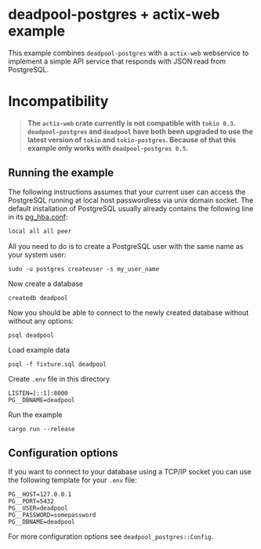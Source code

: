 # deadpool-postgres + actix-web example

This example combines `deadpool-postgres` with a `actix-web` webservice to
implement a simple API service that responds with JSON read from
PostgreSQL.

# Incompatibility

> **The `actix-web` crate currently is not compatible with `tokio 0.3`.
`deadpool-postgres` and `deadpool` have both been upgraded to use the
latest version of `tokio` and `tokio-postgres`. Because of that this
example only works with `deadpool-postgres 0.5`.**

## Running the example

The following instructions assumes that your current user can access the
PostgreSQL running at local host passwordless via unix domain socket. The
default installation of PostgreSQL usually already contains the following line
in its [pg_hba.conf](https://www.postgresql.org/docs/12/auth-pg-hba-conf.html):

```txt
local all all peer
```

All you need to do is to create a PostgreSQL user with the same name as
your system user:

```shell
sudo -u postgres createuser -s my_user_name
```

Now create a database

```shell
createdb deadpool
```

Now you should be able to connect to the newly created database without
without any options:

```shell
psql deadpool
```

Load example data

```shell
psql -f fixture.sql deadpool
```

Create `.env` file in this directory

```env
LISTEN=[::1]:8000
PG__DBNAME=deadpool
```

Run the example

```shell
cargo run --release
```

## Configuration options

If you want to connect to your database using a TCP/IP socket you can use
the following template for your `.env` file:

```env
PG__HOST=127.0.0.1
PG__PORT=5432
PG__USER=deadpool
PG__PASSWORD=somepassword
PG__DBNAME=deadpool
```

For more configuration options see `deadpool_postgres::Config`.
